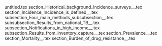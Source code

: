 untitled.tex
section_Historical_background_Incidence_surveys__.tex
section_Incidence_Incidence_is_defined__.tex
subsection_Four_main_methods_subsubsection__.tex
subsubsection_Results_from_national_TB__.tex
subsection_Notifications_in_high_income__.tex
subsection_Results_from_inventory_capture__.tex
section_Prevalence__.tex
section_Mortality__.tex
section_Burden_of_drug_resistance__.tex

